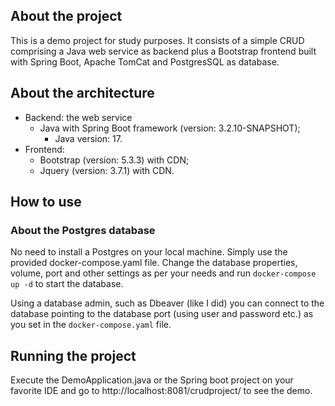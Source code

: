 ## About the project
This is a demo project for study purposes. It consists of a simple CRUD comprising a Java web service as backend plus a Bootstrap frontend built with Spring Boot, Apache TomCat and PostgresSQL as database.

## About the architecture
- Backend: the web service
  - Java with Spring Boot framework (version: 3.2.10-SNAPSHOT);
    - Java version: 17.
- Frontend:
  - Bootstrap (version: 5.3.3) with CDN;
  - Jquery (version: 3.7.1) with CDN.

## How to use
### About the Postgres database
No need to install a Postgres on your local machine. Simply use the provided docker-compose.yaml file. Change the database properties, volume, port and other settings as per your needs and run `docker-compose up -d` to start the database.

Using a database admin, such as Dbeaver (like I did) you can connect to the database pointing to the database port (using user and password etc.) as you set in the `docker-compose.yaml` file.

## Running the project
Execute the DemoApplication.java or the Spring boot project on your favorite IDE and go to http://localhost:8081/crudproject/ to see the demo.